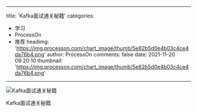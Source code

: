
---
title: 'Kafka面试通关秘籍'
categories: 
 - 学习
 - ProcessOn
 - 推荐
headimg: 'https://img.processon.com/chart_image/thumb/5e82b5d0e4b03c4ce4da76b4.png'
author: ProcessOn
comments: false
date: 2021-11-20 09:20:10
thumbnail: 'https://img.processon.com/chart_image/thumb/5e82b5d0e4b03c4ce4da76b4.png'
---

<div>   
<img class="thumb" alt="Kafka面试通关秘籍" src="https://img.processon.com/chart_image/thumb/5e82b5d0e4b03c4ce4da76b4.png" referrerpolicy="no-referrer">
<p>Kafka面试通关秘籍</p>  
</div>
            